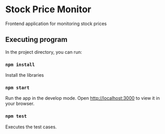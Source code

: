 # Stock Price Monitor

Frontend application for monitoring stock prices

## Executing program

In the project directory, you can run:

### `npm install`
Install the libraries

### `npm start`
Run the app in the develop mode. 
Open [http://localhost:3000](http://localhost:3000) to view it in your browser.

### `npm test`
Executes the test cases. 
